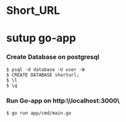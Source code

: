 # Short_URL

# sutup go-app

### Create Database on postgresql
```
$ psql -d database -U user -W
$ CREATE DATABASE shorturl;
$ \l
$ \q
```

### Run Go-app on http:\\\localhost:3000\
```
$ go run app/cmd/main.go
```
